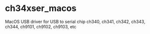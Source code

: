 # ch34xser_macos
MacOS USB driver for USB to serial chip ch340, ch341, ch342, ch343, ch344, ch9101, ch9102, ch9103, etc

